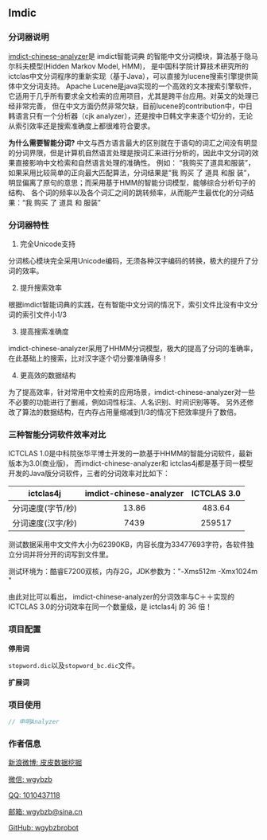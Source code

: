 ## Imdic

### 分词器说明

[imdict-chinese-analyzer](https://code.google.com/p/imdict-chinese-analyzer/)是 imdict智能词典 的智能中文分词模块，算法基于隐马尔科夫模型(Hidden Markov Model, HMM)，
是中国科学院计算技术研究所的ictclas中文分词程序的重新实现（基于Java），可以直接为lucene搜索引擎提供简体中文分词支持。
Apache Lucene是java实现的一个高效的文本搜索引擎软件，它适用于几乎所有要求全文检索的应用项目，尤其是跨平台应用。对英文的处理已经非常完善，
但在中文方面仍然非常欠缺，目前lucene的contribution中，中日韩语言只有一个分析器（cjk analyzer），还是按中日韩文字来逐个切分的，无论从索引效率还是搜索准确度上都很难符合要求。

**为什么需要智能分词?**
中文与西方语言最大的区别就在于语句的词汇之间没有明显的分词界限，但是计算机自然语言处理是按词汇来进行分析的，因此中文分词的效果直接影响中文检索和自然语言处理的准确性。
例如： “我购买了道具和服装”，如果采用比较简单的正向最大匹配算法，分词结果是“我 购买 了 道具 和服 装”，明显偏离了原句的意思；而采用基于HMM的智能分词模型，能够综合分析句子的结构、
各个词的频率以及各个词汇之间的跳转频率，从而能产生最优化的分词结果：“我 购买 了 道具 和 服装”


### 分词器特性

1. 完全Unicode支持

分词核心模块完全采用Unicode编码，无须各种汉字编码的转换，极大的提升了分词的效率。

2. 提升搜索效率

根据imdict智能词典的实践，在有智能中文分词的情况下，索引文件比没有中文分词的索引文件小1/3

3. 提高搜索准确度

imdict-chinese-analyzer采用了HHMM分词模型，极大的提高了分词的准确率，在此基础上的搜索，比对汉字逐个切分要准确得多！

4. 更高效的数据结构

为了提高效率，针对常用中文检索的应用场景，imdict-chinese-analyzer对一些不必要的功能进行了删减，例如词性标注、人名识别、时间识别等等。
另外还修改了算法的数据结构，在内存占用量缩减到1/3的情况下把效率提升了数倍。

### 三种智能分词软件效率对比

ICTCLAS 1.0是中科院张华平博士开发的一款基于HHMM的智能分词软件，最新版本为3.0(商业版)，
而imdict-chinese-analyzer和 ictclas4j都是基于同一模型开发的Java版分词软件，三者的分词效率对比如下：

ictclas4j  | imdict-chinese-analyzer | ICTCLAS 3.0 |
:---------: | :-------------------------: | :------------: |
分词速度(字节/秒) | 13.86 | 483.64 | 678.15 |
分词速度(汉字/秒) | 7439 | 259517 | 363888 |


测试数据采用中文文件大小为62390KB，内容长度为33477693字符，各软件独立分词并将分开的词写到文件里。

测试环境为：酷睿E7200双核，内存2G，JDK参数为："-Xms512m -Xmx1024m "

由此对比可以看出， imdict-chinese-analyzer的分词效率与C＋＋实现的ICTCLAS 3.0的分词效率在同一个数量级，是 ictclas4j 的 36 倍！


### 项目配置

**停用词**

`stopword.dic`以及`stopword_bc.dic`文件。

**扩展词**



### 项目使用

```java
// 申明Analyzer

```

### 作者信息

[新浪微博: 皮皮数据挖掘](http://www.weibo.com/u/1862087393 "新浪微博")

[微信: wgybzb](https://github.com/wgybzbrobot "微信")

[QQ: 1010437118](https://github.com/wgybzbrobot "QQ")

[邮箱: wgybzb@sina.cn](https://github.com/wgybzbrobot "邮箱")

[GitHub: wgybzbrobot](https://github.com/wgybzbrobot "GitHub首页")
